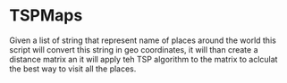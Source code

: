 # TSPMaps
Given a list of string that represent name of places around the world this script will convert this string in geo coordinates, it will than create a distance matrix an it will apply teh TSP algorithm to the matrix to aclculat the best way to visit all the places.
